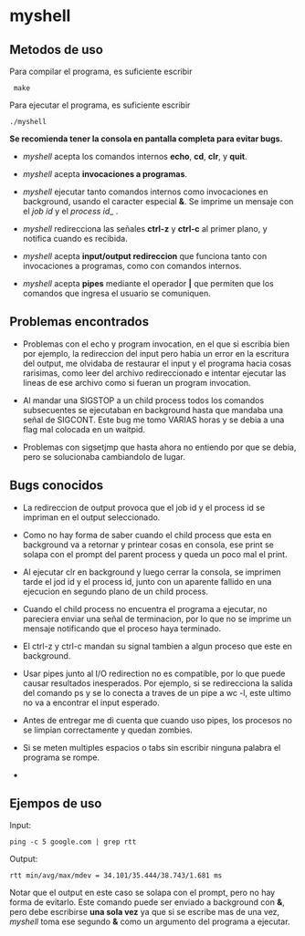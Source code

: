 # myshell

## Metodos de uso
 Para compilar el programa, es suficiente escribir 
     
     make
Para ejecutar el programa, es suficiente escribir 

    ./myshell
 **Se recomienda tener la consola en pantalla completa para evitar bugs.**
 
  -  _myshell_  acepta los comandos internos **echo**, **cd**, **clr**, y **quit**.
 
 
  - _myshell_  acepta **invocaciones a programas**.
  
  
  - _myshell_  ejecutar tanto comandos internos como invocaciones en background, usando el caracter especial **&**. Se imprime un mensaje con el _job id_  y el _process id__  .
  
  
  - _myshell_  redirecciona las señales **ctrl-z** y **ctrl-c** al primer plano, y notifica cuando es recibida.
  
  
  - _myshell_  acepta **input/output redireccion** que funciona tanto con invocaciones a programas, como con comandos internos. 
  
  
   - _myshell_  acepta **pipes** mediante el operador **|** que permiten que los comandos que ingresa el usuario se comuniquen.
   
## Problemas encontrados

 - Problemas con el echo y program invocation, en el que si escribia bien por ejemplo, la redireccion del input
pero habia un error en la escritura del output, me olvidaba de restaurar el input y el programa hacia cosas
rarisimas, como leer del archivo redireccionado e intentar ejecutar las lineas de ese archivo como si fueran
un program invocation.


 - Al mandar una SIGSTOP a un child process todos los comandos subsecuentes se ejecutaban en background hasta que mandaba una señal de SIGCONT. Este bug me tomo VARIAS horas y se debia a una flag mal colocada en un waitpid.
 
 
  - Problemas con sigsetjmp que hasta ahora no entiendo por que se debia, pero se solucionaba cambiandolo de lugar.
  
## Bugs conocidos
 
- La redireccion de output provoca que el job id y el process id se impriman en el output seleccionado.


- Como no hay forma de saber cuando el child process que esta en background va a retornar y printear cosas en consola, ese print se solapa con el prompt del parent process y queda un poco mal el print.


 - Al ejecutar clr en background y luego cerrar la consola, se imprimen tarde el jod id y el process id, junto con un aparente fallido en una ejecucion en segundo plano de un child process.


 - Cuando el child process no encuentra el programa a ejecutar, no pareciera enviar una señal de terminacion, por lo que no se imprime un mensaje notificando que el proceso haya terminado.


 - El ctrl-z y ctrl-c mandan su signal tambien a algun proceso que este en background.
 
 
 - Usar pipes junto al I/O redirection no es compatible, por lo que puede causar resultados inesperados. Por ejemplo, si se redirecciona la salida del comando ps y se lo conecta a traves de un pipe a wc -l, este ultimo no va a encontrar el input esperado.
 
 
  - Antes de entregar me di cuenta que cuando uso pipes, los procesos no se limpian correctamente y quedan zombies.

  - Si se meten multiples espacios o tabs sin escribir ninguna palabra el programa se rompe.

  - 

## Ejempos de uso

Input:

    ping -c 5 google.com | grep rtt
    
Output: 

    rtt min/avg/max/mdev = 34.101/35.444/38.743/1.681 ms
    
Notar que el output en este caso se solapa con el prompt, pero no hay forma de evitarlo.
Este comando puede ser enviado a background con **&**, pero debe escribirse **una sola vez** ya que si se escribe mas de una vez,   _myshell_  toma ese segundo **&** como un argumento del programa a ejecutar.

   